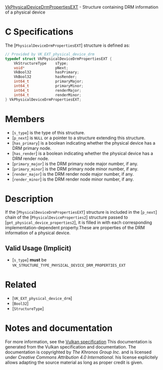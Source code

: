 [VkPhysicalDeviceDrmPropertiesEXT](https://www.khronos.org/registry/vulkan/specs/1.3-extensions/man/html/VkPhysicalDeviceDrmPropertiesEXT.html) - Structure containing DRM information of a physical device

# C Specifications
The [`PhysicalDeviceDrmPropertiesEXT`] structure is defined as:
```c
// Provided by VK_EXT_physical_device_drm
typedef struct VkPhysicalDeviceDrmPropertiesEXT {
    VkStructureType    sType;
    void*              pNext;
    VkBool32           hasPrimary;
    VkBool32           hasRender;
    int64_t            primaryMajor;
    int64_t            primaryMinor;
    int64_t            renderMajor;
    int64_t            renderMinor;
} VkPhysicalDeviceDrmPropertiesEXT;
```

# Members
- [`s_type`] is the type of this structure.
- [`p_next`] is `NULL` or a pointer to a structure extending this structure.
- [`has_primary`] is a boolean indicating whether the physical device has a DRM primary node.
- [`has_render`] is a boolean indicating whether the physical device has a DRM render node.
- [`primary_major`] is the DRM primary node major number, if any.
- [`primary_minor`] is the DRM primary node minor number, if any.
- [`render_major`] is the DRM render node major number, if any.
- [`render_minor`] is the DRM render node minor number, if any.

# Description
If the [`PhysicalDeviceDrmPropertiesEXT`] structure is included in the [`p_next`] chain of the
[`PhysicalDeviceProperties2`] structure passed to
[`get_physical_device_properties2`], it is filled in with each
corresponding implementation-dependent property.These are properties of the DRM information of a physical device.
## Valid Usage (Implicit)
-  [`s_type`] **must**  be `VK_STRUCTURE_TYPE_PHYSICAL_DEVICE_DRM_PROPERTIES_EXT`

# Related
- [`VK_EXT_physical_device_drm`]
- [`Bool32`]
- [`StructureType`]

# Notes and documentation
For more information, see the [Vulkan specification](https://www.khronos.org/registry/vulkan/specs/1.3-extensions/html/vkspec.html)
This documentation is generated from the Vulkan specification and documentation.
The documentation is copyrighted by *The Khronos Group Inc.* and is licensed under *Creative Commons Attribution 4.0 International*.
his license explicitely allows adapting the source material as long as proper credit is given.
        